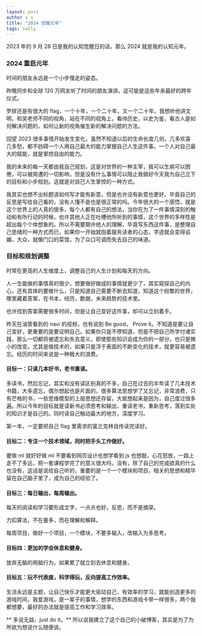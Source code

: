 ```yaml
---
layout: post
author : s
title: "2024 觉醒元年"
tags: sally
---
```


2023 年的 9 月 28 日是我的认知觉醒日的话，那么 2024 就是我的认知元年。

### 2024 重启元年

时间的朋友永远是一个小步慢走的姿态。

昨晚同步和全球 120 万网友听了时间的朋友演讲。这可能是这些年来最好的跨年仪式。

罗胖还是有很大的 flag，一个十年，一个二十年，又一个二十年。我想听他讲文明，和吴老师不同的视角，站在不同的视角上，看待历史，以史为鉴，看古人是如何解决问题的，如何让新的视角催生新的解决问题的方法。

回望 2023 很多事情开始发生变化，虽然不知道以后的生命长度几何，几多欢喜几多愁，都不妨碍一个人用自己最大的能力掌握自己人生这件事。一个人对自己最大的赋能，就是掌控自由的能力。

我的未来的每一天都由我自己规划，这是对世界的一种主宰，我可以生病可以困倦，可以被周遭的一切影响，但是没有什么事情可以阻止我做好今天我为自己立下的目标和小步规划。这就是对自己人生掌控的一种方式。

我其实也想不出标题该如何写才能有新意，但是也许没有新意也更好。毕竟自己的反思是写给自己看的，没有人懂不是也是很正常的吗。今年很大的一个感悟，就是这个世界上的人真的很多，每个人都有自己的想法，当你在为了一件事情深刻的触动和有所行动的时候，也许其他人正在吐槽他所听到的事情，这个世界的多样性是超出每个个体想象的。所以不需要期许他人的理解，毕竟写东西这件事，是整理自己思绪的一种方式而已，如果你一开始就抱着服务读者的心态，字迹就会变得谄媚，大众，就像门口的菜馆，为了众口可调而失去自己的味道。

### 目标和规划调整

时常在更高的人生维度上，调整自己的人生计划和每天的方向。

人一生能做的事情真的很少，想要做好做成的事情就更少了，其实窥探自己的内心，还有具体的要做什么，只是知道自己需要不断去知道，知道这个纷繁的世界，哪里藏着答案，在书本，经历，数据，未来趋势的技术里。

也许找到答案需要很多时间，但是让自己变好这件事，却可以立刻着手。

昨天在油管看到的 navi 的视频，也有说到 Be good， Prove it。不知道是要让自己变好，更重要的是要证明自己。如果你只是不停知道，但是不把自己所学付诸实践，那么一切都将被遗忘和失去意义，即使那些知识会成为你的一部分，也只是微小的改变。尤其是做技术的，如果只是浮于表面的不断变化的技术，就更容易被遗忘。经历的时间来说是一种极大的浪费。

#### 目标一：只读几本好书，老书重读。

多读书，然后忘记，其实和没有读区别真的不多，自己在过去的半年读了几本技术书籍，大多遗忘，偶尔想起也是片面的，很多算法思想学了又忘记，非常浪费，只有芒格的书，一些思维模型的上层思想还存留，大抵想起来是因为，自己度过很多遍。所以今年的目标就是读新书必须思考和输出，重读老书，重新思考，落到实处的知识才是自己的。同时读自己触动最大的地方，深度学习。

第一本，一定要把自己 flag 里需求的富兰克林自传读完读好。

#### 目标二：专注一个技术领域，同时把手头工作做好。

要做 ml 就好好做 ml 不要看到网页设计也想学看到 js 也想敲，心花怒放，一路上走不了多远，把一套课程学完了的意义很大吗，没有，除了自己的完成欲真的什么也没有，这话是说给自己听的，重要的是一个一个模块和项目，相关的思想和精华留在自己脑子里了，成为自己的经验了。

#### 目标三：每日输出，每周输出。

每天的阅读和学习要形成文字，一点点也好。反思，而不是摘录。

力扣算法，不在量多，而在理解和解释。

每周项目，做好一个项目，一个模块，不要多输入，改输入为多思考。

#### 目标四：更加的学会休息和健身。

放弃无脑的用脑行为，如果累了就立刻去休息和健身。

#### 目标五：玩不代表废，科学得玩，反向提高工作效率。

生活永远是主题，让自己快乐才能更大驱动自己，有效率的学习，就能创造更多的游戏时间，我爱游戏，是一辈子的事情，想学的东西和游戏卡带一样很多，两个我都想要，最好的办法就是提高工作和学习效率。

** 多说无益，just do it。**
所以说我建立了这个自己的小破博客，其实是为了为所欲为想说什么随便说。
